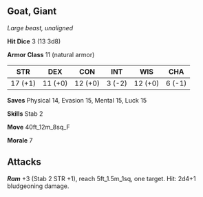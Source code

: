 ## Goat, Giant

*Large beast, unaligned*

**Hit Dice** 3 (13 3d8)

**Armor Class** 11 (natural armor)

| STR     | DEX     | CON     | INT     | WIS     | CHA     |
|---------|---------|---------|---------|---------|---------|
| 17 (+1) | 11 (+0) | 12 (+0) |  3 (-2) | 12 (+0) |  6 (-1) |

**Saves** Physical 14, Evasion 15, Mental 15, Luck 15

**Skills** Stab 2

**Move** 40ft\_12m\_8sq\_F

**Morale** 7

## Attacks

***Ram*** +3 (Stab 2 STR +1), reach 5ft\_1.5m\_1sq, one target. Hit: 2d4+1 bludgeoning damage.

